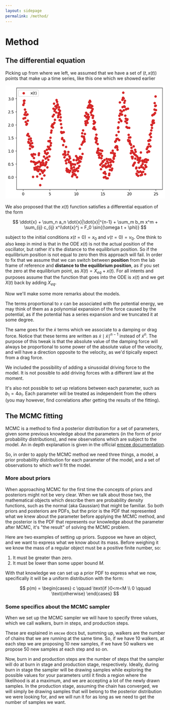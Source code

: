 ```yaml
---
layout: sidepage
permalink: /method/
---
```


# Method

## The differential equation

Picking up from where we left, we assumed that we have a set of $(t,x(t))$ points that make up a time series, like this one which we showed earlier

<img src="https://raw.githubusercontent.com/tsaopy/tsaopy.github.io/main/assets/ex_timeseries.png" width="700">

We also proposed that the $x(t)$ function satisfies a differential equation of the form

$$ \ddot{x} + \sum_n a_n \dot{x}|\dot{x}|^{n-1} + \sum_m b_m x^m + \sum_{ij} c_{ij} x^i\dot{x}^j = F_0 \sin{(\omega t + \phi)} $$

subject to the initial conditions $x(t=0)=x_0$ and $v(t=0)=v_0$. One think to also keep in mind is that in the ODE $x(t)$ is not the actual position of the oscillator, but rather it's the distance to the equilibrium position. So if the equilibrium position is not equal to zero then this approach will fail. In order to fix that we assume that we can switch between **position** from the lab frame of reference and **distance to the equilibrium position**, as if you set the zero at the equilibrium point, as $X(t) = X_{eq} + x(t)$. For all intents and purposes assume that the function that goes into the ODE is $x(t)$ and we get $X(t)$ back by adding $X_{eq}$.

Now we'll make some more remarks about the models.

The terms proportional to $x$ can be associated with the potential energy, we may think of them as a polynomial expansion of the force caused by the potential, as if the potential has a series expansion and we truncated it at some degree.

The same goes for the $\dot{x}$ terms which we associate to a damping or drag force. Notice that these terms are written as $\dot{x}\mid\dot{x}\mid ^{n-1}$ instead of $\dot{x}^n$. The purpose of this tweak is that the absolute value of the damping force will always be proportional to some power of the absolute value of the velocity, and will have a direction opposite to the velocity, as we'd tipically expect from a drag force. 

We included the possibility of adding a sinusoidal driving force to the model. It is not possible to add driving forces with a different law at the moment. 

It's also not possible to set up relations between each parameter, such as $b_1 = 4 a_1$. Each parameter will be treated as independent from the others (you may however, find correlations after getting the results of the fitting). 


## The MCMC fitting

MCMC is a method to find a posterior distribution for a set of parameters, given some previous knowledge about the parameters (in the form of prior probability distributions), and new observations which are subject to the model. An in depth explanation is given in the official [emcee documentation](https://emcee.readthedocs.io/en/stable/tutorials/line/).

So, in order to apply the MCMC method we need three things, a model, a prior probability distribution for each parameter of the model, and a set of observations to which we'll fit the model. 

### More about priors

When approaching MCMC for the first time the concepts of priors and posteriors might not be very clear. When we talk about those two, the mathematical objects which describe them are probability density functions, such as the normal (aka Gaussian) that might be familiar. So both priors and posteriors are PDFs, but the prior is the PDF that represented what we knew about the parameter before applying the MCMC method, and the posterior is the PDF that represents our knowledge about the parameter after MCMC, it's "the result" of solving the MCMC problem.

Here are two examples of setting up priors. Suppose we have an object, and we want to express what we know about its mass. Before weighing it we know the mass of a regular object must be a positive finite number, so:

1. It must be greater than zero.
2. It must be lower than some upper bound $M$.

With that knowledge we can set up a prior PDF to express what we now, specifically it will be a uniform distribution with the form:

$$ p(m) = \begin{cases}
c \qquad \text{if }0<m<M \\
0 \qquad \text{otherwise}
\end{cases} $$

### Some specifics about the MCMC sampler

When we set up the MCMC sampler we will have to specify three values, which we call walkers, burn in steps, and production steps.

These are explained in `emcee` docs but, summing up, walkers are the number of chains that we are running at the same time. So, if we have 10 walkers, at each step we are proposing 10 new samples, if we have 50 walkers we propose 50 new samples at each step and so on. 

Now, burn in and production steps are the number of steps that the sampler will do at burn in stage and production stage, respectively. Ideally, during burn in stage the sampler will be drawing samples while exploring the possible values for your parameters until it finds a region where the likelihood is at a maximum, and we are accepting a lot of the newly drawn samples. In the production stage, assuming the chain has converged, we will simply be drawing samples that will belong to the posterior distribution we were looking for, and we will run it for as long as we need to get the number of samples we want. 
